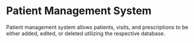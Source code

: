 # Patient Management System

Patient management system allows patients, visits, and prescriptions to be either added, edited, or deleted utilizing the respective database. 
